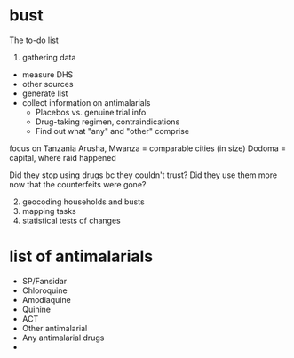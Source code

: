 bust
====

The to-do list


1. gathering data
  * measure DHS
  * other sources
  * generate list
  * collect information on antimalarials
    * Placebos vs. genuine trial info
    * Drug-taking regimen, contraindications
    * Find out what "any" and "other" comprise

focus on Tanzania
Arusha, Mwanza = comparable cities (in size)
Dodoma = capital, where raid happened

Did they stop using drugs bc they couldn't trust?
Did they use them more now that the counterfeits were gone?


2. geocoding households and busts
3. mapping tasks
4. statistical tests of changes

# list of antimalarials
* SP/Fansidar
* Chloroquine
* Amodiaquine
* Quinine
* ACT
* Other antimalarial
* Any antimalarial drugs
* 

